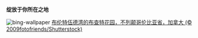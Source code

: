 
**绽放于你所在之地**

![bing-wallpaper](https://www.bing.com/th?id=OHR.ButchartFlowers_ZH-CN6692930571_1920x1080.jpg)
[布伦特伍德湾的布查特花园，不列颠哥伦比亚省，加拿大 (© 2009fotofriends/Shutterstock)](https://www.bing.com/search?q=%E5%B8%83%E6%9F%A5%E7%89%B9%E8%8A%B1%E5%9B%AD&amp;form=hpcapt&amp;mkt=zh-cn)
  